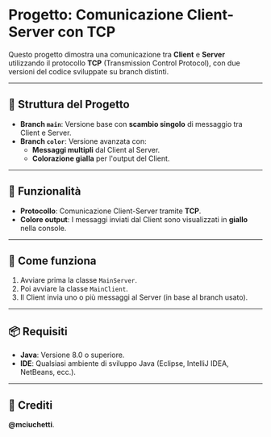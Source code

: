 # Progetto: Comunicazione Client-Server con TCP

Questo progetto dimostra una comunicazione tra **Client** e **Server** utilizzando il protocollo **TCP** (Transmission Control Protocol), con due versioni del codice sviluppate su branch distinti.

---

## 🌿 Struttura del Progetto

- **Branch `main`**: Versione base con **scambio singolo** di messaggio tra Client e Server.
- **Branch `color`**: Versione avanzata con:
  - **Messaggi multipli** dal Client al Server.
  - **Colorazione gialla** per l'output del Client.

---

## 🔧 Funzionalità

- **Protocollo**: Comunicazione Client-Server tramite **TCP**.
- **Colore output**: I messaggi inviati dal Client sono visualizzati in **giallo** nella console.

---

## 🧠 Come funziona

1. Avviare prima la classe `MainServer`.
2. Poi avviare la classe `MainClient`.
3. Il Client invia uno o più messaggi al Server (in base al branch usato).

---

## 📦 Requisiti

- **Java**: Versione 8.0 o superiore.
- **IDE**: Qualsiasi ambiente di sviluppo Java (Eclipse, IntelliJ IDEA, NetBeans, ecc.).

---

## 👤 Crediti

 **@mciuchetti**.
